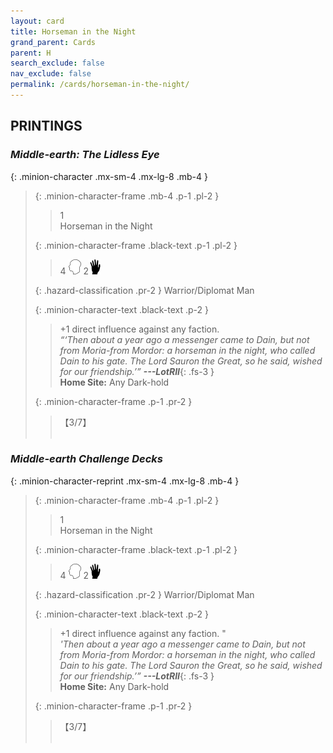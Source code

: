 ```yaml
---
layout: card
title: Horseman in the Night
grand_parent: Cards
parent: H
search_exclude: false
nav_exclude: false
permalink: /cards/horseman-in-the-night/
---
```


## PRINTINGS


### _Middle-earth: The Lidless Eye_

{: .minion-character .mx-sm-4 .mx-lg-8 .mb-4 }
> {: .minion-character-frame .mb-4 .p-1 .pl-2 }
> > <div class="hazard-mp">1</div>
> > <div class="card-name">Horseman in the Night</div>
>
> {: .minion-character-frame .black-text .p-1 .pl-2 }
> > 4 ![](/assets/images/mind.svg) 2![](/assets/images/di.svg)
>
> {: .hazard-classification .pr-2 }
> Warrior/Diplomat Man
>
> {: .minion-character-text .black-text .p-2 }
> > +1 direct influence against any faction.  <br>_“‘Then about a year ago a messenger came to Dain, but not from Moria-from Mordor: a horseman in the night, who called Dain to his gate. The Lord Sauron the Great, so he said, wished for our friendship.’”_ ***---&#65279;LotRII***{: .fs-3 }  <br>**Home Site:** Any Dark-hold
>
> {: .minion-character-frame .p-1 .pr-2 }
> > <div class="card-shield">【3/7】</div>
> > <div class="card-corruption-white">&nbsp;</div>

### _Middle-earth Challenge Decks_

{: .minion-character-reprint .mx-sm-4 .mx-lg-8 .mb-4 }
> {: .minion-character-frame .mb-4 .p-1 .pl-2 }
> > <div class="hazard-mp">1</div>
> > <div class="card-name">Horseman in the Night</div>
>
> {: .minion-character-frame .black-text .p-1 .pl-2 }
> > 4 ![](/assets/images/mind.svg) 2![](/assets/images/di.svg)
>
> {: .hazard-classification .pr-2 }
> Warrior/Diplomat Man
>
> {: .minion-character-text .black-text .p-2 }
> > +1 direct influence against any faction.  "<br>_'Then about a year ago a messenger came to Dain, but not from Moria-from Mordor: a horseman in the night, who called Dain to his gate. The Lord Sauron the Great, so he said, wished for our friendship.’”_ ***---&#65279;LotRII***{: .fs-3 }  <br>**Home Site:** Any Dark-hold
>
> {: .minion-character-frame .p-1 .pr-2 }
> > <div class="card-shield">【3/7】</div>
> > <div class="card-corruption-white">&nbsp;</div>
